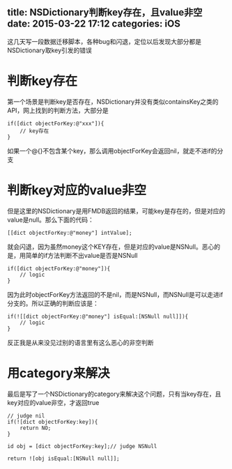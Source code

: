 title: NSDictionary判断key存在，且value非空
date: 2015-03-22 17:12
categories: iOS
---
这几天写一段数据迁移脚本，各种bug和闪退，定位以后发现大部分都是NSDictionary取key引发的错误
<!--more-->

# 判断key存在

第一个场景是判断key是否存在，NSDictionary并没有类似containsKey之类的API，网上找到的判断方法，大部分是

```
if([dict objectForKey:@"xxx"]){
    // key存在
}
```

如果一个@{}不包含某个key，那么调用objectForKey会返回nil，就走不进if的分支

# 判断key对应的value非空

但是这里的NSDictionary是用FMDB返回的结果，可能key是存在的，但是对应的value是null。那么下面的代码：

```
[[dict objectForKey:@"money"] intValue];
```
就会闪退，因为虽然money这个KEY存在，但是对应的value是NSNull。恶心的是，用简单的if方法判断不出value是否是NSNull

```
if([dict objectForKey:@"money"]){
    // logic
}
```

因为此时objectForKey方法返回的不是nil，而是NSNull，而NSNull是可以走进if分支的。所以正确的判断应该是：

```
if(![[dict objectForKey:@"money"] isEqual:[NSNull null]]){
    // logic
}
```

反正我是从来没见过别的语言里有这么恶心的非空判断

# 用category来解决

最后是写了一个NSDictionary的category来解决这个问题，只有当key存在，且key对应的value非空，才返回true

```
// judge nil
if(![dict objectForKey:key]){
    return NO;
}

id obj = [dict objectForKey:key];// judge NSNull

return ![obj isEqual:[NSNull null]];
```